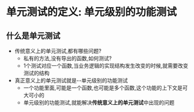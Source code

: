 # 单元测试的定义: 单元级别的功能测试

## 什么是单元测试

- 传统意义上的单元测试,都有哪些问题?
  - 私有的方法,没有导出的函数,如何测试?
  - 1个测试对应一个函数,当业务逻辑的实现结构发生改变的时候,就需要改变测试的结构
- 真正意义上的单元测试就是--单元级别的功能测试
  - 一个功能里面,可能是一个函数,也可能是多个函数,这个功能的上下文是可大可小的
  - 单元级别的功能测试,就能解决**传统意义上的单元测试**中出现的问题


  